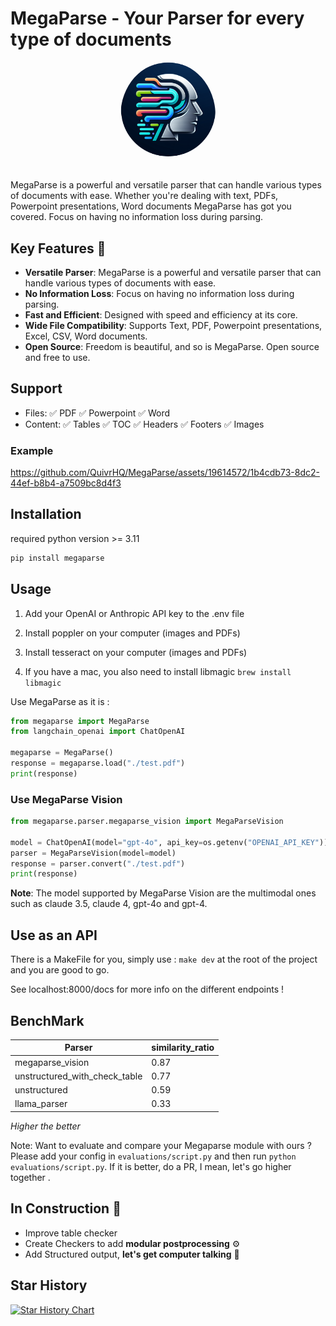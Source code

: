 # MegaParse - Your Parser for every type of documents

<div align="center">
    <img src="https://raw.githubusercontent.com/QuivrHQ/MegaParse/main/logo.png" alt="Quivr-logo" width="30%"  style="border-radius: 50%; padding-bottom: 20px"/>
</div>

MegaParse is a powerful and versatile parser that can handle various types of documents with ease. Whether you're dealing with text, PDFs, Powerpoint presentations, Word documents MegaParse has got you covered. Focus on having no information loss during parsing.

## Key Features 🎯

- **Versatile Parser**: MegaParse is a powerful and versatile parser that can handle various types of documents with ease.
- **No Information Loss**: Focus on having no information loss during parsing.
- **Fast and Efficient**: Designed with speed and efficiency at its core.
- **Wide File Compatibility**: Supports Text, PDF, Powerpoint presentations, Excel, CSV, Word documents.
- **Open Source**: Freedom is beautiful, and so is MegaParse. Open source and free to use.

## Support

- Files: ✅ PDF ✅ Powerpoint ✅ Word
- Content: ✅ Tables ✅ TOC ✅ Headers ✅ Footers ✅ Images

### Example

https://github.com/QuivrHQ/MegaParse/assets/19614572/1b4cdb73-8dc2-44ef-b8b4-a7509bc8d4f3

## Installation

required python version >= 3.11

```bash
pip install megaparse
```

## Usage

1. Add your OpenAI or Anthropic API key to the .env file

2. Install poppler on your computer (images and PDFs)

3. Install tesseract on your computer (images and PDFs)

4. If you have a mac, you also need to install libmagic ```brew install libmagic```

Use MegaParse as it is : 
```python
from megaparse import MegaParse
from langchain_openai import ChatOpenAI

megaparse = MegaParse()
response = megaparse.load("./test.pdf")
print(response)
```

### Use MegaParse Vision

```python
from megaparse.parser.megaparse_vision import MegaParseVision

model = ChatOpenAI(model="gpt-4o", api_key=os.getenv("OPENAI_API_KEY"))  # type: ignore
parser = MegaParseVision(model=model)
response = parser.convert("./test.pdf")
print(response)

```
**Note**: The model supported by MegaParse Vision are the multimodal ones such as claude 3.5, claude 4, gpt-4o and gpt-4.

## Use as an API
There is a MakeFile for you, simply use :
```make dev```
at the root of the project and you are good to go.

See localhost:8000/docs for more info on the different endpoints !

## BenchMark

<!---BENCHMARK-->
| Parser                        | similarity_ratio |
| ----------------------------- | ---------------- |
| megaparse_vision              | 0.87             |
| unstructured_with_check_table | 0.77             |
| unstructured                  | 0.59             |
| llama_parser                  | 0.33             |
<!---END_BENCHMARK-->

_Higher the better_

Note: Want to evaluate and compare your Megaparse module with ours ? Please add your config in ```evaluations/script.py``` and then run ```python evaluations/script.py```. If it is better, do a PR, I mean, let's go higher together .

## In Construction 🚧
- Improve table checker
- Create Checkers to add **modular postprocessing** ⚙️
- Add Structured output, **let's get computer talking** 🤖



## Star History

[![Star History Chart](https://api.star-history.com/svg?repos=QuivrHQ/MegaParse&type=Date)](https://star-history.com/#QuivrHQ/MegaParse&Date)
